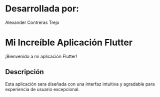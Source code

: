 # Desarrollada por:
Alexander Contreras Trejo

# Mi Increíble Aplicación Flutter

¡Bienvenido a mi aplicación Flutter!

## Descripción

Esta aplicación sera diseñada con una interfaz intuitiva y agradable
para experiencia de usuario excepcional.

